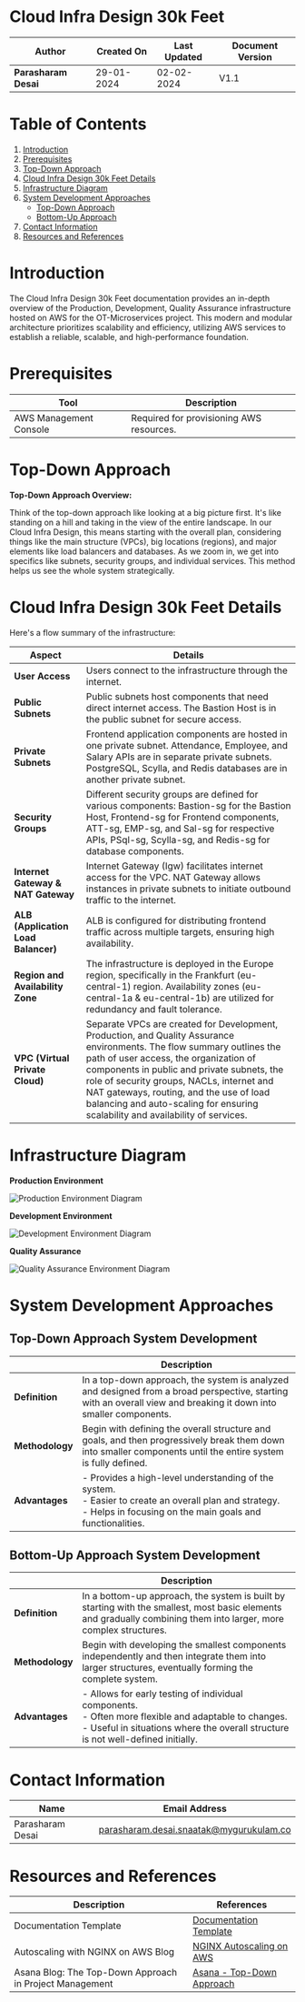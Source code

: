 # Cloud Infra Design 30k Feet

| **Author**           | **Created On** | **Last Updated** | **Document Version** |
| -------------------- | -------------- | ---------------- | -------------------- |
| **Parasharam Desai** | 29-01-2024     | 02-02-2024       | V1.1                 |

# Table of Contents

1. [Introduction](#introduction)
2. [Prerequisites](#prerequisites)
3. [Top-Down Approach](#top-down-approach)
4. [Cloud Infra Design 30k Feet Details](#cloud-infra-design-30k-feet-details)
5. [Infrastructure Diagram](#infrastructure-diagram)
6. [System Development Approaches](#system-development-approaches)
   - [Top-Down Approach](#top-down-approach-system-development)
   - [Bottom-Up Approach](#bottom-up-approach-system-development)
7. [Contact Information](#contact-information)
8. [Resources and References](#resources-and-references)

# Introduction

The Cloud Infra Design 30k Feet documentation provides an in-depth overview of the Production, Development, Quality Assurance infrastructure hosted on AWS for the OT-Microservices project. This modern and modular architecture prioritizes scalability and efficiency, utilizing AWS services to establish a reliable, scalable, and high-performance foundation.

# Prerequisites
| Tool                  | Description                                  |
|-----------------------|----------------------------------------------|
| AWS Management Console | Required for provisioning AWS resources.     |

# Top-Down Approach

**Top-Down Approach Overview:**

Think of the top-down approach like looking at a big picture first. It's like standing on a hill and taking in the view of the entire landscape. In our Cloud Infra Design, this means starting with the overall plan, considering things like the main structure (VPCs), big locations (regions), and major elements like load balancers and databases. As we zoom in, we get into specifics like subnets, security groups, and individual services. This method helps us see the whole system strategically.

# Cloud Infra Design 30k Feet Details

Here's a flow summary of the infrastructure:

| Aspect                  | Details                                                                                          |
|-------------------------|--------------------------------------------------------------------------------------------------|
| **User Access**         | Users connect to the infrastructure through the internet.                                          |
| **Public Subnets**      | Public subnets host components that need direct internet access. The Bastion Host is in the public subnet for secure access.                                   |
| **Private Subnets**     | Frontend application components are hosted in one private subnet. Attendance, Employee, and Salary APIs are in separate private subnets. PostgreSQL, Scylla, and Redis databases are in another private subnet.                             |
| **Security Groups**     | Different security groups are defined for various components: Bastion-sg for the Bastion Host, Frontend-sg for Frontend components, ATT-sg, EMP-sg, and Sal-sg for respective APIs, PSql-sg, Scylla-sg, and Redis-sg for database components.                         |
| **Internet Gateway & NAT Gateway** | Internet Gateway (Igw) facilitates internet access for the VPC. NAT Gateway allows instances in private subnets to initiate outbound traffic to the internet.                                 |
| **ALB (Application Load Balancer)** | ALB is configured for distributing frontend traffic across multiple targets, ensuring high availability.                                                  |
| **Region and Availability Zone** | The infrastructure is deployed in the Europe region, specifically in the Frankfurt (eu-central-1) region. Availability zones (eu-central-1a & eu-central-1b) are utilized for redundancy and fault tolerance.          |
| **VPC (Virtual Private Cloud)** | Separate VPCs are created for Development, Production, and Quality Assurance environments. The flow summary outlines the path of user access, the organization of components in public and private subnets, the role of security groups, NACLs, internet and NAT gateways, routing, and the use of load balancing and auto-scaling for ensuring scalability and availability of services. |



# Infrastructure Diagram

**Production Environment**

![Production Environment Diagram](https://github.com/avengers-p7/Documentation/assets/156056709/8b78fee4-997d-4e7e-ad64-7643ec554c7d)

**Development Environment**

![Development Environment Diagram](https://github.com/avengers-p7/Documentation/assets/156056709/2c6234b5-863e-4fc2-a357-c918815dbb1f)

**Quality Assurance**

![Quality Assurance Environment Diagram](https://github.com/avengers-p7/Documentation/assets/156056709/0d2c245c-fbcd-4978-b1a7-b88a2fa96a99)


# System Development Approaches

## Top-Down Approach System Development

|   | Description |
|---|-------------|
| **Definition** | In a top-down approach, the system is analyzed and designed from a broad perspective, starting with an overall view and breaking it down into smaller components. |
| **Methodology** | Begin with defining the overall structure and goals, and then progressively break them down into smaller components until the entire system is fully defined. |
| **Advantages**  | - Provides a high-level understanding of the system. <br/> - Easier to create an overall plan and strategy. <br/> - Helps in focusing on the main goals and functionalities. |

## Bottom-Up Approach System Development

|   | Description |
|---|-------------|
| **Definition** | In a bottom-up approach, the system is built by starting with the smallest, most basic elements and gradually combining them into larger, more complex structures. |
| **Methodology** | Begin with developing the smallest components independently and then integrate them into larger structures, eventually forming the complete system. |
| **Advantages**  | - Allows for early testing of individual components. <br/> - Often more flexible and adaptable to changes. <br/> - Useful in situations where the overall structure is not well-defined initially. |


# Contact Information

| Name               | Email Address                               |
| ------------------ | ------------------------------------------- |
| Parasharam Desai   | parasharam.desai.snaatak@mygurukulam.co     |

# Resources and References

| Description                                      | References  
| ------------------------------------------------- | ------------------------------------------------------------------- |
| Documentation Template                           | [Documentation Template](https://github.com/OT-MICROSERVICES/documentation-template/wiki/Application-Template) |
| Autoscaling with NGINX on AWS Blog                | [NGINX Autoscaling on AWS](https://www.nginx.com/blog/announcing-new-autoscaling-support-with-nginx-plus-on-aws-cloud-quick-start/) |
| Asana Blog: The Top-Down Approach in Project Management | [Asana - Top-Down Approach](https://asana.com/resources/top-down-approach) |

